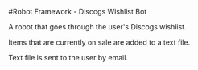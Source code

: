 #Robot Framework - Discogs Wishlist Bot

A robot that goes through the user's Discogs wishlist.

Items that are currently on sale are added to a text file.

Text file is sent to the user by email.
